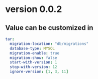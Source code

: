 #  version 0.0.2

## Value can be customized in 
```yaml
tar:
  migration-location: "db/migrations"
  database-type: MYSQL
  migration-enable: true
  migration-show: false
  start-with-version: 1
  stop-with-version: 12
  ignore-version: [1, 3, 11]